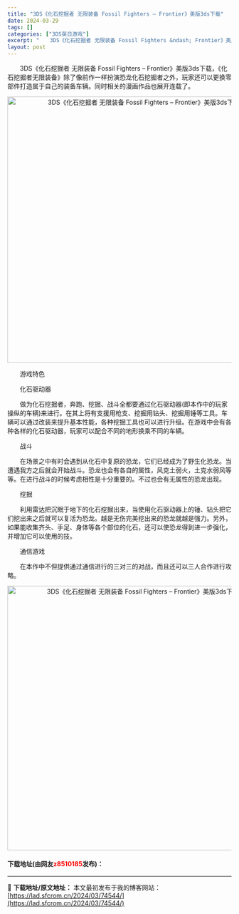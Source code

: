 ```yaml
---
title: "3DS《化石挖掘者 无限装备 Fossil Fighters – Frontier》美版3ds下载"
date: 2024-03-29
tags: []
categories: ["3DS英日游戏"]
excerpt: "　　3DS《化石挖掘者 无限装备 Fossil Fighters &ndash; Frontier》美版3ds下载，《化石挖掘者无限装备》除了像前作一样扮演恐龙化石挖掘者之外，玩家还可以更换零部件打造属于自己的装备车辆。同时相关的漫画作品也展开连载了。 　　游戏特色 　　化石驱动器 　　做为化石挖掘&hellip;"
layout: post
---
```


 <p>　　3DS《化石挖掘者 无限装备 Fossil Fighters &ndash; Frontier》美版3ds下载，《化石挖掘者无限装备》除了像前作一样扮演恐龙化石挖掘者之外，玩家还可以更换零部件打造属于自己的装备车辆。同时相关的漫画作品也展开连载了。</p> <p align="center"><img align="" border="0" src="https://lad.sfcrom.cn/wp-content/uploads/2024/03/20240329_66062da2e6741.png" width="597" alt="3DS《化石挖掘者 无限装备 Fossil Fighters – Frontier》美版3ds下载" /></p> <p>　　游戏特色</p> <p>　　化石驱动器</p> <p>　　做为化石挖掘者，奔跑、挖掘、战斗全都要通过化石驱动器(即本作中的玩家操纵的车辆)来进行。在其上将有支援用枪支、挖掘用钻头、挖掘用锤等工具。车辆可以通过改装来提升基本性能，各种挖掘工具也可以进行升级。在游戏中会有各种各样的化石驱动器，玩家可以配合不同的地形换乘不同的车辆。</p> <p>　　战斗</p> <p>　　在场景之中有时会遇到从化石中复原的恐龙，它们已经成为了野生化恐龙。当遭遇我方之后就会开始战斗。恐龙也会有各自的属性，风克土弱火，土克水弱风等等。在进行战斗的时候考虑相性是十分重要的。不过也会有无属性的恐龙出现。</p> <p>　　挖掘</p> <p>　　利用雷达把沉眠于地下的化石挖掘出来，当使用化石驱动器上的锤、钻头把它们挖出来之后就可以复活为恐龙。越是无伤完美挖出来的恐龙就越是强力。另外，如果能收集齐头、手足、身体等各个部位的化石，还可以使恐龙得到进一步强化，并增加它可以使用的技。</p> <p>　　通信游戏</p> <p>　　在本作中不但提供通过通信进行的三对三的对战，而且还可以三人合作进行攻略。</p> <p align="center"><img align="" border="0" src="https://lad.sfcrom.cn/wp-content/uploads/2024/03/20240329_66062da41e9b7.png" width="593" alt="3DS《化石挖掘者 无限装备 Fossil Fighters – Frontier》美版3ds下载" /></p> <p><h4>下载地址(由网友<font color="red">z8510185</font>发布)：</h4></p> 

---
📖 **下载地址/原文地址：** 本文最初发布于我的博客网站：[https://lad.sfcrom.cn/2024/03/74544/](https://lad.sfcrom.cn/2024/03/74544/)
